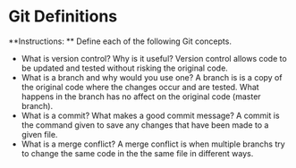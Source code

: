 # Git Definitions

**Instructions: ** Define each of the following Git concepts.

* What is version control?  Why is it useful?
Version control allows code to be updated and tested without  risking the original code.
* What is a branch and why would you use one?
A branch is is a copy of the original code where the changes occur and are tested.  What happens in the branch has no affect on the original code (master branch).
* What is a commit? What makes a good commit message?
A commit is the command given to save any changes that have been made to a given file.
* What is a merge conflict?
A merge conflict is when multiple branchs try to change the same code in the the same file in different ways.